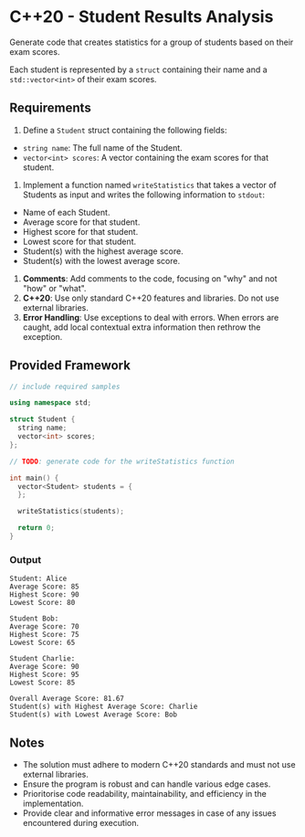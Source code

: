 # C++20 - Student Results Analysis

Generate code that creates statistics for a group of students based on their exam scores.

Each student is represented by a `struct` containing their name and a `std::vector<int>` of their exam scores.


## Requirements

1. Define a `Student` struct containing the following fields:
 * `string name`: The full name of the Student.
 * `vector<int> scores`: A vector containing the exam scores for that student.
1. Implement a function named `writeStatistics` that takes a vector of Students as input and writes the following information to `stdout`:
 * Name of each Student.
 * Average score for that student.
 * Highest score for that student.
 * Lowest score for that student.
 * Student(s) with the highest average score.
 * Student(s) with the lowest average score.
1. **Comments**: Add comments to the code, focusing on "why" and not "how" or "what".
1. **C++20**: Use only standard C++20 features and libraries. Do not use external libraries.
1. **Error Handling**: Use exceptions to deal with errors. When errors are caught, add local contextual extra information then rethrow the exception.

## Provided Framework

```cpp
// include required samples

using namespace std;

struct Student {
  string name;
  vector<int> scores;
};

// TODO: generate code for the writeStatistics function

int main() {
  vector<Student> students = {
  };

  writeStatistics(students);

  return 0;
}
```

### Output

```
Student: Alice
Average Score: 85
Highest Score: 90
Lowest Score: 80

Student Bob:
Average Score: 70
Highest Score: 75
Lowest Score: 65

Student Charlie:
Average Score: 90
Highest Score: 95
Lowest Score: 85

Overall Average Score: 81.67
Student(s) with Highest Average Score: Charlie
Student(s) with Lowest Average Score: Bob
```

## Notes

* The solution must adhere to modern C++20 standards and must not use external libraries.
* Ensure the program is robust and can handle various edge cases.
* Prioritorise code readability, maintainability, and efficiency in the implementation.
* Provide clear and informative error messages in case of any issues encountered during execution.


